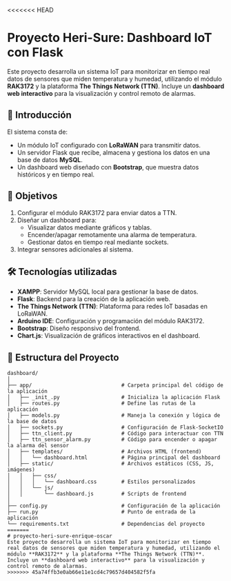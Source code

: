 <<<<<<< HEAD
# Proyecto Heri-Sure: Dashboard IoT con Flask

Este proyecto desarrolla un sistema IoT para monitorizar en tiempo real datos de sensores que miden temperatura y humedad, utilizando el módulo **RAK3172** y la plataforma **The Things Network (TTN)**. Incluye un **dashboard web interactivo** para la visualización y control remoto de alarmas.

## 📝 Introducción
El sistema consta de:
- Un módulo IoT configurado con **LoRaWAN** para transmitir datos.
- Un servidor Flask que recibe, almacena y gestiona los datos en una base de datos **MySQL**.
- Un dashboard web diseñado con **Bootstrap**, que muestra datos históricos y en tiempo real.

## 🎯 Objetivos
1. Configurar el módulo RAK3172 para enviar datos a TTN.
2. Diseñar un dashboard para:
   - Visualizar datos mediante gráficos y tablas.
   - Encender/apagar remotamente una alarma de temperatura.
   - Gestionar datos en tiempo real mediante sockets.
3. Integrar sensores adicionales al sistema.

## 🛠️ Tecnologías utilizadas
- **XAMPP**: Servidor MySQL local para gestionar la base de datos.
- **Flask**: Backend para la creación de la aplicación web.
- **The Things Network (TTN)**: Plataforma para redes IoT basadas en LoRaWAN.
- **Arduino IDE**: Configuración y programación del módulo RAK3172.
- **Bootstrap**: Diseño responsivo del frontend.
- **Chart.js**: Visualización de gráficos interactivos en el dashboard.

## 📂 Estructura del Proyecto
```plaintext
dashboard/
│
├── app/                             # Carpeta principal del código de la aplicación
│   ├── _init_.py                    # Inicializa la aplicación Flask
│   ├── routes.py                    # Define las rutas de la aplicación
│   ├── models.py                    # Maneja la conexión y lógica de la base de datos
│   ├── sockets.py                   # Configuración de Flask-SocketIO
│   ├── ttn_client.py                # Código para interactuar con TTN
│   ├── ttn_sensor_alarm.py          # Código para encender o apagar la alarma del sensor
│   ├── templates/                   # Archivos HTML (frontend)
│   │   └── dashboard.html           # Página principal del dashboard
│   ├── static/                      # Archivos estáticos (CSS, JS, imágenes)
│   │   ├── css/
│   │   │   └── dashboard.css        # Estilos personalizados
│   │   └── js/
│   │       └── dashboard.js         # Scripts de frontend
│
├── config.py                        # Configuración de la aplicación
├── run.py                           # Punto de entrada de la aplicación
└── requirements.txt                 # Dependencias del proyecto
=======
# proyecto-heri-sure-enrique-oscar
Este proyecto desarrolla un sistema IoT para monitorizar en tiempo real datos de sensores que miden temperatura y humedad, utilizando el módulo **RAK3172** y la plataforma **The Things Network (TTN)**. Incluye un **dashboard web interactivo** para la visualización y control remoto de alarmas.
>>>>>>> 45a74ffb3e0ab66e11e1cd4c79657d404582f5fa
